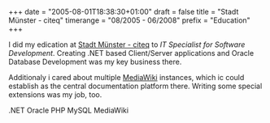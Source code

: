 +++
date = "2005-08-01T18:38:30+01:00"
draft = false
title = "Stadt Münster - citeq"
timerange = "08/2005 - 06/2008"
prefix = "Education"
+++

I did my edication at [Stadt Münster - citeq](http://www.citeq.de/) to *IT Specialist for Software Development*. Creating .NET based Client/Server applications and Oracle Database Development was my key business there.

Additionaly i cared about multiple [MediaWiki](http://www.mediawiki.org/) instances, which ic could establish as the central documentation platform there. Writing some special extensions was my job, too.

<span class="label">.NET</span>
<span class="label">Oracle</span>
<span class="label">PHP</span>
<span class="label">MySQL</span>
<span class="label">MediaWiki</span>
